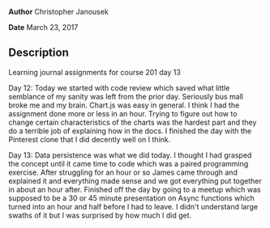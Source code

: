 **Author** Christopher Janousek

**Date** March 23, 2017

## Description
Learning journal assignments for course 201 day 13

Day 12: Today we started with code review which saved what little semblance of my sanity was left from the prior day. Seriously bus mall broke me and my brain. Chart.js was easy in general. I think I had the assignment done more or less in an hour. Trying to figure out how to change certain characteristics of the charts was the hardest part and they do a terrible job of explaining how in the docs. I finished the day with the Pinterest clone that I did decently well on I think.

Day 13: Data persistence was what we did today. I thought I had grasped the concept until it came time to code which was a paired programming exercise. After struggling for an hour or so James came through and explained it and everything made sense and we got everything put together in about an hour after. Finished off the day by going to a meetup which was supposed to be a 30 or 45 minute presentation on Async functions which turned into an hour and half before I had to leave. I didn't understand large swaths of it but I was surprised by how much I did get.
